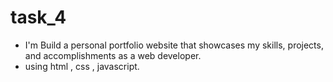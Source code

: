 # task_4
- I'm Build a personal portfolio website that showcases my skills, projects, and accomplishments as a web developer.<br>
- using html , css , javascript.

